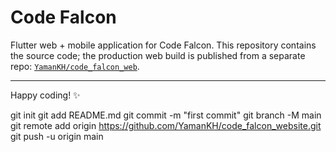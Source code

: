 # Code Falcon

Flutter web + mobile application for Code Falcon. This repository contains the source code; the production web build is published from a separate repo: [`YamanKH/code_falcon_web`](https://github.com/YamanKH/code_falcon_web).

---


Happy coding! ✨

git init
git add README.md
git commit -m "first commit"
git branch -M main
git remote add origin https://github.com/YamanKH/code_falcon_website.git
git push -u origin main